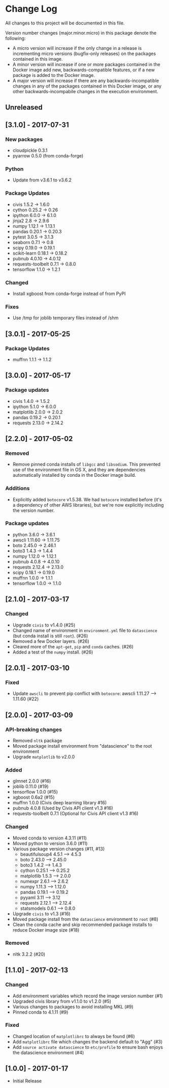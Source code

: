 # Change Log

All changes to this project will be documented in this file.

Version number changes (major.minor.micro) in this package denote the following:
- A micro version will increase if the only change in a release is incrementing micro versions (bugfix-only releases) on the packages contained in this image.
- A minor version will increase if one or more packages contained in the Docker image add new, backwards-compatible features, or if a new package is added to the Docker image.
- A major version will increase if there are any backwards-incompatible changes in any of the packages contained in this Docker image, or any other backwards-incompabile changes in the execution environment.

## Unreleased

## [3.1.0] - 2017-07-31
### New packages
- cloudpickle 0.3.1
- pyarrow 0.5.0 (from conda-forge)

### Python
- Update from v3.6.1 to v3.6.2

### Package Updates
- civis 1.5.2 -> 1.6.0
- cython 0.25.2 -> 0.26
- ipython 6.0.0 -> 6.1.0
- jinja2 2.8 -> 2.9.6
- numpy 1.12.1 -> 1.13.1
- pandas 0.20.1 -> 0.20.3
- pytest 3.0.5 -> 3.1.3
- seaborn 0.7.1 -> 0.8
- scipy 0.19.0 -> 0.19.1
- scikit-learn 0.18.1 -> 0.18.2
- pubnub 4.0.10 -> 4.0.12
- requests-toolbelt 0.7.1 -> 0.8.0
- tensorflow 1.1.0 -> 1.2.1

### Changed
- Install xgboost from conda-forge instead of from PyPI

### Fixes
- Use /tmp for joblib temporary files instead of /shm


## [3.0.1] - 2017-05-25
### Package Updates
- muffnn 1.1.1 -> 1.1.2

## [3.0.0] - 2017-05-17
### Package updates
- civis 1.4.0 -> 1.5.2
- ipython 5.1.0 -> 6.0.0
- matplotlib 2.0.0 -> 2.0.2
- pandas 0.19.2 -> 0.20.1
- requests 2.13.0 -> 2.14.2

## [2.2.0] - 2017-05-02
### Removed
- Remove pinned conda installs of `libgcc` and `libsodium`. This prevented use of the environment file in OS X, and they are dependencies automatically installed by conda in the Docker image build.

### Additions
- Explicitly added `botocore` v1.5.38. We had `botocore` installed before (it's a dependency of other AWS libraries), but we're now explicitly including the version number.

### Package updates
- python 3.6.0 -> 3.6.1
- awscli 1.11.60 -> 1.11.75
- boto 2.45.0 -> 2.46.1
- boto3 1.4.3 -> 1.4.4
- numpy 1.12.0 -> 1.12.1
- pubnub 4.0.8 -> 4.0.10
- requests 2.12.4 -> 2.13.0
- scipy 0.18.1 -> 0.19.0
- muffnn 1.0.0 -> 1.1.1
- tensorflow 1.0.0 -> 1.1.0

## [2.1.0] - 2017-03-17
### Changed
- Upgrade `civis` to v1.4.0 (#25)
- Changed name of environment in `environment.yml` file to `datascience` (but conda install is still `root`). (#26)
- Removed a few Docker layers. (#26)
- Cleared more of the `apt-get`, `pip` and `conda` caches. (#26)
- Added a test of the `numpy` install. (#26)

## [2.0.1] - 2017-03-10
### Fixed
- Update `awscli` to prevent pip conflict with `botocore`: awscli 1.11.27 --> 1.11.60 (#22)

## [2.0.0] - 2017-03-09
### API-breaking changes
- Removed `nltk` package
- Moved package install environment from "datascience" to the root environment
- Upgrade `matplotlib` to v2.0.0

### Added
- glmnet 2.0.0 (#16)
- joblib 0.11.0 (#19)
- tensorflow 1.0.0 (#15)
- xgboost 0.6a2 (#15)
- muffnn 1.0.0 (Civis deep learning library #16)
- pubnub 4.0.8 (Used by Civis API client v1.3 #16)
- requests-toolbelt 0.7.1 (Optional for Civis API client v1.3 #16)

### Changed
- Moved conda to version 4.3.11 (#11)
- Moved python to version 3.6.0 (#11)
- Various package version changes (#11, #13)
    - beautifulsoup4 4.5.1 --> 4.5.3
    - boto 2.43.0 --> 2.45.0
    - boto3 1.4.2 --> 1.4.3
    - cython 0.25.1 --> 0.25.2
    - matplotlib 1.5.3 --> 2.0.0
    - numexpr 2.6.1 --> 2.6.2
    - numpy 1.11.3 --> 1.12.0
    - pandas 0.19.1 --> 0.19.2
    - pyyaml 3.11 --> 3.12
    - requests 2.12.1 --> 2.12.4
    - statsmodels 0.6.1 --> 0.8.0
- Upgrade `civis` to v1.3 (#16)
- Moved package install from the `datascience` environment to `root` (#8)
- Clean the conda cache and skip recommended package installs to reduce Docker image size (#18)

### Removed
- nltk 3.2.2 (#20)

## [1.1.0] - 2017-02-13
### Changed
- Add environment variables which record the image version number (#1)
- Upgraded civis library from v1.1.0 to v1.2.0 (#5)
- Various changes to packages to avoid installing MKL (#9)
- Pinned conda to 4.1.11 (#9)

### Fixed
- Changed location of `matplotlibrc` to always be found (#6)
- Add `matplotlibrc` file which changes the backend default to "Agg" (#3)
- Add `source activate datascience` to `etc/profile` to ensure bash enjoys the datascience environment (#4)

## [1.0.0] - 2017-01-17

* Initial Release
